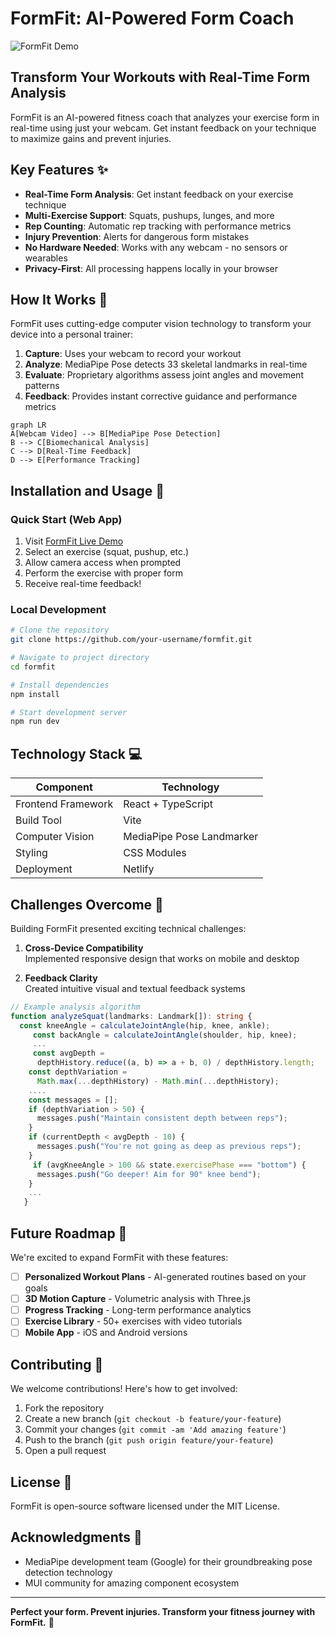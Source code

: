# FormFit: AI-Powered Form Coach

![FormFit Demo](https://formfit.netlify.app/) <!-- Add your demo GIF/video link here -->

## Transform Your Workouts with Real-Time Form Analysis

FormFit is an AI-powered fitness coach that analyzes your exercise form in real-time using just your webcam. Get instant feedback on your technique to maximize gains and prevent injuries.

## Key Features ✨

- **Real-Time Form Analysis**: Get instant feedback on your exercise technique
- **Multi-Exercise Support**: Squats, pushups, lunges, and more
- **Rep Counting**: Automatic rep tracking with performance metrics
- **Injury Prevention**: Alerts for dangerous form mistakes
- **No Hardware Needed**: Works with any webcam - no sensors or wearables
- **Privacy-First**: All processing happens locally in your browser

## How It Works 🧠

FormFit uses cutting-edge computer vision technology to transform your device into a personal trainer:

1. **Capture**: Uses your webcam to record your workout
2. **Analyze**: MediaPipe Pose detects 33 skeletal landmarks in real-time
3. **Evaluate**: Proprietary algorithms assess joint angles and movement patterns
4. **Feedback**: Provides instant corrective guidance and performance metrics

```mermaid
graph LR
A[Webcam Video] --> B[MediaPipe Pose Detection]
B --> C[Biomechanical Analysis]
C --> D[Real-Time Feedback]
D --> E[Performance Tracking]
```

## Installation and Usage 🚀

### Quick Start (Web App)

1. Visit [FormFit Live Demo](https://formfit.netlify.app/)
2. Select an exercise (squat, pushup, etc.)
3. Allow camera access when prompted
4. Perform the exercise with proper form
5. Receive real-time feedback!

### Local Development

```bash
# Clone the repository
git clone https://github.com/your-username/formfit.git

# Navigate to project directory
cd formfit

# Install dependencies
npm install

# Start development server
npm run dev
```

## Technology Stack 💻

| Component          | Technology                |
| ------------------ | ------------------------- |
| Frontend Framework | React + TypeScript        |
| Build Tool         | Vite                      |
| Computer Vision    | MediaPipe Pose Landmarker |
| Styling            | CSS Modules               |
| Deployment         | Netlify                   |

## Challenges Overcome 🧗

Building FormFit presented exciting technical challenges:

1. **Cross-Device Compatibility**  
   Implemented responsive design that works on mobile and desktop

2. **Feedback Clarity**  
   Created intuitive visual and textual feedback systems

```typescript
// Example analysis algorithm
function analyzeSquat(landmarks: Landmark[]): string {
  const kneeAngle = calculateJointAngle(hip, knee, ankle);
     const backAngle = calculateJointAngle(shoulder, hip, knee);
     ...
     const avgDepth =
      depthHistory.reduce((a, b) => a + b, 0) / depthHistory.length;
    const depthVariation =
      Math.max(...depthHistory) - Math.min(...depthHistory);
    ....
    const messages = [];
    if (depthVariation > 50) {
      messages.push("Maintain consistent depth between reps");
    }
    if (currentDepth < avgDepth - 10) {
      messages.push("You're not going as deep as previous reps");
    }
     if (avgKneeAngle > 100 && state.exercisePhase === "bottom") {
      messages.push("Go deeper! Aim for 90° knee bend");
    }
    ...
   }
```

## Future Roadmap 🚀

We're excited to expand FormFit with these features:

- [ ] **Personalized Workout Plans** - AI-generated routines based on your goals
- [ ] **3D Motion Capture** - Volumetric analysis with Three.js
- [ ] **Progress Tracking** - Long-term performance analytics
- [ ] **Exercise Library** - 50+ exercises with video tutorials
- [ ] **Mobile App** - iOS and Android versions

## Contributing 🤝

We welcome contributions! Here's how to get involved:

1. Fork the repository
2. Create a new branch (`git checkout -b feature/your-feature`)
3. Commit your changes (`git commit -am 'Add amazing feature'`)
4. Push to the branch (`git push origin feature/your-feature`)
5. Open a pull request

## License 📄

FormFit is open-source software licensed under the MIT License.

## Acknowledgments 🙏

- MediaPipe development team (Google) for their groundbreaking pose detection technology
- MUI community for amazing component ecosystem

---

**Perfect your form. Prevent injuries. Transform your fitness journey with FormFit.** 💪
